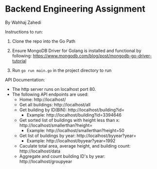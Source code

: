 # Backend Engineering Assignment
By Wahhaj Zahedi

Instructions to run:
  1. Clone the repo into the Go Path
  2. Ensure MongoDB Driver for Golang is installed and functional by following: 
  https://www.mongodb.com/blog/post/mongodb-go-driver-tutorial
    
  3. Run ```go run main.go``` in the project directory to run

API Documentation:
  * The http server runs on localhost port 80.
  * The following API endpoints are used:<br />
    * Home: http://localhost/<br />
    * Get all buildings: http://localhost/all <br />
    * Get building by ID(BIN): http://localhost/building?id= <br />
      - Example: http://localhost/building?id=3394646 <br />
    * Get sorted list of buildings with height less than x: http://localhost/smallerthan?height= <br />
      - Example: http://localhost/smallerthan?height=50 <br />
    * Get list of buildings by year: http://localhost/byyear?year= <br />
      - Example: http://localhost/byyear?year=1992 <br />
    * Caculate total area, average height, and building count: http://localhost/data <br />
    * Aggregate and count building ID's by year: http://localhost/groupyear <br />
    
    
